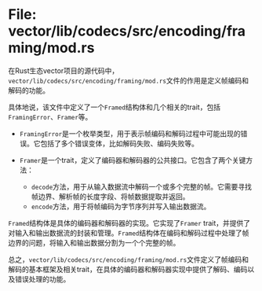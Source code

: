 # File: vector/lib/codecs/src/encoding/framing/mod.rs

在Rust生态vector项目的源代码中，`vector/lib/codecs/src/encoding/framing/mod.rs`文件的作用是定义帧编码和解码的功能。

具体地说，该文件中定义了一个`Framed`结构体和几个相关的trait，包括`FramingError`、`Framer`等。

- `FramingError`是一个枚举类型，用于表示帧编码和解码过程中可能出现的错误。它包括了多个错误变体，比如解码失败、编码失败等。

- `Framer`是一个trait，定义了编码器和解码器的公共接口。它包含了两个关键方法：
  - `decode`方法，用于从输入数据流中解码一个或多个完整的帧。它需要寻找帧边界、解析帧的长度字段、将帧数据提取并返回。
  - `encode`方法，用于将帧编码为字节序列并写入输出数据流。

`Framed`结构体是具体的编码器和解码器的实现。它实现了`Framer` trait，并提供了对输入和输出数据流的封装和管理。`Framed`结构体在编码和解码过程中处理了帧边界的问题，将输入和输出数据分割为一个个完整的帧。

总之，`vector/lib/codecs/src/encoding/framing/mod.rs`文件定义了帧编码和解码的基本框架及相关trait，在具体的编码器和解码器实现中提供了解码、编码以及错误处理的功能。

